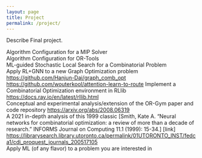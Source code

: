 ```yaml
---
layout: page
title: Project
permalink: /project/
---
```

Describe Final project.

Algorithm Configuration for a MIP Solver		
Algorithm Configuration for OR-Tools		
ML-guided Stochastic Local Search for a Combinatorial Problem		
Apply RL+GNN to a new Graph Optimization problem	https://github.com/Hanjun-Dai/graph_comb_opt	https://github.com/wouterkool/attention-learn-to-route
Implement a Combinatorial Optimization environment in RLlib	https://docs.ray.io/en/latest/rllib.html	
Conceptual and experimental analysis/extension of the OR-Gym paper and code repository	https://arxiv.org/abs/2008.06319	
A 2021 in-depth analysis of this 1999 classic [Smith, Kate A. “Neural networks for combinatorial optimization: a review of more than a decade of research.” INFORMS Journal on Computing 11.1 (1999): 15-34.] [link]	https://librarysearch.library.utoronto.ca/permalink/01UTORONTO_INST/fedca1/cdi_proquest_journals_200517105 	
Apply ML (of any flavor) to a problem you are interested in		